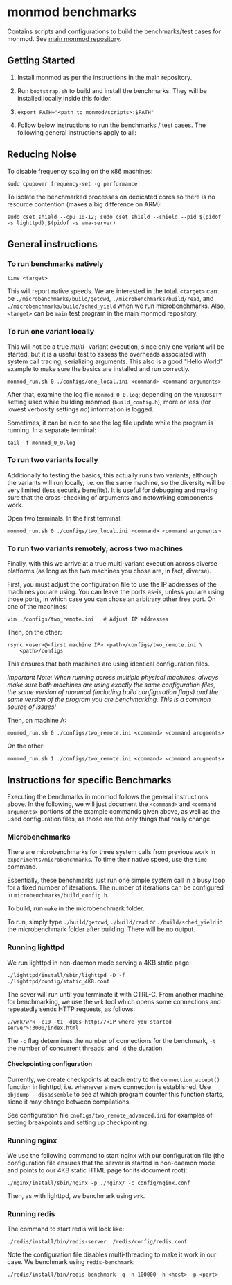 # monmod benchmarks

Contains scripts and configurations to build the benchmarks/test cases for
monmod. See [main monmod repository](https://github.com/andrej/monmod).


## Getting Started

1. Install monmod as per the instructions in the main repository.

2. Run `bootstrap.sh` to build and install the benchmarks. They will be
   installed locally inside this folder.

3. ```export PATH="<path to monmod/scripts>:$PATH"```

4. Follow below instructions to run the benchmarks / test cases. The 
   following general instructions apply to all:

## Reducing Noise

To disable frequency scaling on the x86 machines:
```
sudo cpupower frequency-set -g performance
```

To isolate the benchmarked processes on dedicated cores so there is no resource
contention (makes a big difference on ARM):
```
sudo cset shield --cpu 10-12; sudo cset shield --shield --pid $(pidof -s lighttpd),$(pidof -s vma-server)
```

## General instructions

### To run benchmarks natively

```
time <target>
```

This will report native speeds. We are interested in the total. `<target>` can be `./microbenchmarks/build/getcwd`, `./microbenchmarks/build/read`, and `./microbenchmarks/build/sched_yield` when we run microbenchmarks. Also, `<target>` can be `main` test program in the main monmod repository.

### To run one variant locally

This will not be a true _multi-_ variant execution, since only one variant will
be started, but it is a useful test to assess the overheads associated with
system call tracing, serializing arguments. This also is a good "Hello World"
example to make sure the basics are installed and run correctly.

```
monmod_run.sh 0 ./configs/one_local.ini <command> <command arguments>
```

After that, examine the log file `monmod_0_0.log`; depending on the
`VERBOSITY` setting used while building monmod (`build_config.h`), more or
less (for lowest verbosity settings _no_) information is logged.

Sometimes, it can be nice to see the log file update while the program is
running. In a separate terminal:

```
tail -f monmod_0_0.log
```


### To run two variants locally

Additionally to testing the basics, this actually runs two variants; although
the variants will run locally, i.e. on the same machine, so the diversity will
be very limited (less security benefits). It is useful for debugging and making
sure that the cross-checking of arguments and netowrking components work.

Open two terminals.  In the first terminal:

```
monmod_run.sh 0 ./configs/two_local.ini <command> <command arguments>
```

### To run two variants remotely, across two machines

Finally, with this we arrive at a true multi-variant execution across diverse
platforms (as long as the two machines you chose are, in fact, diverse).

First, you must adjust the configuration file to use the IP addresses of the
machines you are using. You can leave the ports as-is, unless you are using
those ports, in which case you can chose an arbitrary other free port. On
one of the machines:

```
vim ./configs/two_remote.ini   # Adjust IP addresses
```

Then, on the other:

```
rsync <user>@<first machine IP>:<path>/configs/two_remote.ini \
	<path>/configs
```

This ensures that both machines are using identical configuration files.

_*Important Note:* When running across multiple physical machines, always make
sure both machines are using exactly the same configuration files, the same
version of monmod (including build configuration flags) and the same version of
the program you are benchmarking. This is a common source of issues!_

Then, on machine A:

```
monmod_run.sh 0 ./configs/two_remote.ini <command> <command arugments>
```

On the other:

```
monmod_run.sh 1 ./configs/two_remote.ini <command> <command arugments>
```


## Instructions for specific Benchmarks

Executing the benchmarks in monmod follows the general instructions above. In
the following, we will just document the `<command>` and `<command arguments>`
portions of the example commands given above, as well as the used configuration
files, as those are the only things that really change.

### Microbenchmarks

There are microbenchmarks for three system calls from previous work in
`experiments/microbenchmarks`. To time their native speed, use
the `time` command. 

Essentially, these benchmarks just run one simple system call in a busy loop
for a fixed number of iterations. The number of iterations can be configured
in `microbenchmarks/build_config.h`.

To build, run `make` in the microbenchmark folder.

To run, simply type `./build/getcwd`, `./build/read` or `./build/sched_yield` 
in the microbenchmark folder after building. There will be no output.
 
### Running lighttpd

We run lighttpd in non-daemon mode serving a 4KB static page:

```
./lighttpd/install/sbin/lighttpd -D -f ./lighttpd/config/static_4KB.conf
```

The sever will run until you terminate it with CTRL-C. From another machine,
for benchmarking, we use the `wrk` tool which opens some connections and
repeatedly sends HTTP requests, as follows:
   
```
./wrk/wrk -c10 -t1 -d10s http://<IP where you started server>:3000/index.html
```

The `-c` flag determines the number of connections for the benchmark, `-t` the
number of concurrent threads, and `-d` the duration.

#### Checkpointing configuration

Currently, we create checkpoints at each entry to the `connection_accept()`
function in lighttpd, i.e. whenever a new connection is established. Use
`objdump --disassemble` to see at which program counter this function starts,
sicne it may change between compilations.

See configuration file `cnofigs/two_remote_advanced.ini` for examples of
setting breakpoints and setting up checkpointing. 

### Running nginx

We use the following command to start nginx with our configuration file (the
configuration file ensures that the server is started in non-daemon mode and
points to our 4KB static HTML page for its document root):

```
./nginx/install/sbin/nginx -p ./nginx/ -c config/nginx.conf 
```

Then, as with lighttpd, we benchmark using `wrk`.

### Running redis

The command to start redis will look like:

```
./redis/install/bin/redis-server ./redis/config/redis.conf
```

Note the configuration file disables multi-threading to make it work in our
case. We benchmark using `redis-benchmark`:

```
./redis/install/bin/redis-benchmark -q -n 100000 -h <host> -p <port>
```